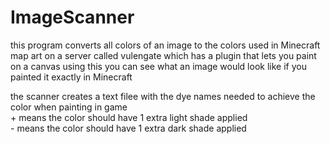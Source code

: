 # ImageScanner

this program converts all colors of an image to the colors used in Minecraft map art on a server called vulengate
which has a plugin that lets you paint on a canvas 
using this you can see what an image would look like if you painted it exactly in Minecraft

the scanner creates a text filee with the dye names needed to achieve the color when painting in game  
\+ means the color should have 1 extra light shade applied  
\- means the color should have 1 extra dark shade applied  

